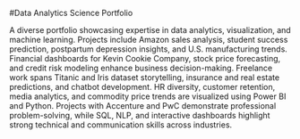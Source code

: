 #Data Analytics Science Portfolio

A diverse portfolio showcasing expertise in data analytics, visualization, and machine learning. Projects include Amazon sales analysis, student success prediction, postpartum depression insights, and U.S. manufacturing trends. Financial dashboards for Kevin Cookie Company, stock price forecasting, and credit risk modeling enhance business decision-making. Freelance work spans Titanic and Iris dataset storytelling, insurance and real estate predictions, and chatbot development. HR diversity, customer retention, media analytics, and commodity price trends are visualized using Power BI and Python. Projects with Accenture and PwC demonstrate professional problem-solving, while SQL, NLP, and interactive dashboards highlight strong technical and communication skills across industries.
